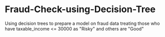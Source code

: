 # Fraud-Check-using-Decision-Tree
Using decision trees to prepare a model on fraud data  treating those who have taxable_income &lt;= 30000 as "Risky" and others are "Good"
